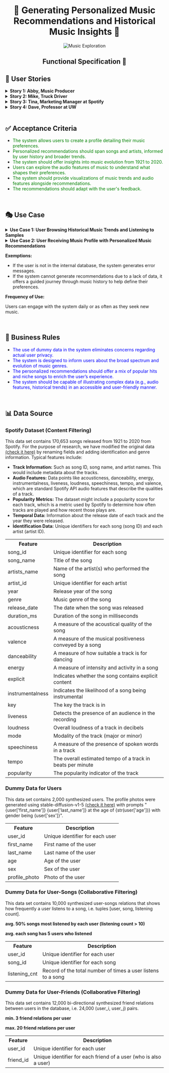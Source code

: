 <h1 align="center">🎵 Generating Personalized Music Recommendations and Historical Music Insights 🎵</h1>

<p align="center">
  <img src="../image/banner-2048.png" alt="Music Exploration">
</p>
<h2 align="center"> Functional Specification 💽</h2>



## 🌟 User Stories

<details>
<summary><b>Story 1: Abby, Music Producer</b></summary>
<p>
Abby, an enthusiastic music producer, seeks a system for exploring music trends from the past century and getting personalized recommendations from Spotify.  She aims to enrich her understanding of music genres and styles evolution, which aids her career.
</p>
</details>
<details>
<summary><b>Story 2: Mike, Truck Driver</b></summary>
<p>
Mike is always on the road –  he needs music to make his long drives more enjoyable.  Mike is looking for a simple music recommendation tool where he could input his favorite songs and receive a playlist tailored for his driving hours.  
</p>
</details>
<details>
<summary><b>Story 3: Tina, Marketing Manager at Spotify</b></summary>
<p>
To expand Spotify’s market reach, Tina needs access to customer insights.  She would love to understand market trends and improve personalized music recommendations based on customer feedback.    
</p>
</details>
<details>
<summary><b>Story 4: Dave, Professor at UW</b></summary>
<p>
Dave is a professor at the University of Washington who loves music.  Tired of repeating his current playlist, Dave is looking for fresh and exciting music recommendations.  He seeks a personalized music discovery experience to find new songs that align with his tastes, ultimately boosting his happiness (?).   
</p>
</details>


<br>


## ✅ Acceptance Criteria

- <span style="color: green">The system allows users to create a profile detailing their music preferences.</span>
- <span style="color: green">Personalized recommendations should span songs and artists, informed by user history and broader trends.</span>
- <span style="color: green">The system should offer insights into music evolution from 1921 to 2020.</span>
- <span style="color: green">Users can explore the audio features of music to understand what shapes their preferences.</span>
- <span style="color: green">The system should provide visualizations of music trends and audio features alongside recommendations.</span>
- <span style="color: green">The recommendations should adapt with the user's feedback.</span>


<br>


## 🎭 Use Case

<details>
<summary><b>Use Case 1: User Browsing Historical Music Trends and Listening to Samples</b></summary>
<div class="use-case-content">
    <p>The user visits the music exploration platform with the intent to browse and understand historical music trends without logging in. The platform presents a timeline feature where the user can navigate through different eras of music, listening to samples, and viewing trend data.</p>
    <ul class="use-case-list">
      <li>User lands on the home page and starts their journey of music exploration without logging in.</li>
      <li>User selects a time period of interest to explore music trends.</li>
      <li>The system displays a variety of metrics and data visualization representing the musical landscape of the selected time.</li>
      <li>User can listen to sample tracks, add songs to their profile, and learn about influential artists and genres.</li>
    </ul>
  </div>
</details>

<details>
<summary><b>Use Case 2: User Receiving Music Profile with Personalized Music Recommendations </b></summary>
<div class="use-case-content">
    <p>The user aims to receive personalized music profile with recommendations tailored to their tastes. The system analyzes the user's listening history, friends' favorite tracks, and artist preferences to generate a custom playlist.</p>
    <ul class="use-case-list">
      <li>The system has gathered sufficient data on user preferences and historical music trends.</li>
      <li>User logs in from the home page.</li>
      <li>The system pulls the user's listening history and stated preferences. </li>
      <li>The system employs an algorithm to find and recommend new music matching the user's preferences.</li>
      <li>User receives personalized music profile, inclusing a curated playlist which they can save, modify, and rate.</li>
      <li>The music profile offers insightful analytics on the user's preferred music features, sheds light on favored genres, and pinpoints the time periods that resonate most with their musical sensibilities. </li>
      <li>User discovers the current favorites within the user's friend circle through a social listening window. </li>
      <li>User saves their personalized music profile as pdf in their local devices.</li>
      <li>The system refines its recommendations based on user feedback and interaction with the playlist.</li>
    </ul>
  </div>
</details>

**Exemptions:**

- If the user is not in the internal database, the system generates error messages.
- If the system cannot generate recommendations due to a lack of data, it offers a guided journey through music history to help define their preferences.

**Frequency of Use:**

Users can engage with the system daily or as often as they seek new music.

<br>

## 📜 Business Rules

- <span style="color: blue">The use of dummy data in the system eliminates concerns regarding actual user privacy.</span>
- <span style="color: blue">The system is designed to inform users about the broad spectrum and evolution of music genres.</span>
- <span style="color: blue">The personalized recommendations should offer a mix of popular hits and niche songs to enrich the user’s experience.</span>
- <span style="color: blue">The system should be capable of illustrating complex data (e.g., audio features, historical trends) in an accessible and user-friendly manner.</span>


<br>


## 📊 Data Source

### Spotify Dataset (Content Filtering)

This data set contains 170,653 songs released from 1921 to 2020 from Spotify. For the purpose of research, we have modified the original data [(check it here)](https://www.kaggle.com/datasets/vatsalmavani/spotify-dataset/code) by renaming fields and adding identification and genre information. Typical features include:

- **Track Information:** Such as song ID, song name, and artist names. This would include metadata about the tracks.
- **Audio Features:** Data points like acousticness, danceability, energy, instrumentalness, liveness, loudness, speechiness, tempo, and valence, which are standard Spotify API audio features that describe the qualities of a track.
- **Popularity Metrics:** The dataset might include a popularity score for each track, which is a metric used by Spotify to determine how often tracks are played and how recent those plays are.
- **Temporal Data:** Information about the release date of each track and the year they were released.
- **Identification Data:** Unique identifiers for each song (song ID) and each artist (artist ID).

<table>
  <tr>
    <th>Feature</th>
    <th>Description</th>
  </tr>
  <tr>
    <td>song_id</td>
    <td>Unique identifier for each song</td>
  </tr>
  <tr>
    <td>song_name</td>
    <td>Title of the song</td>
  </tr>
  <tr>
    <td>artists_name</td>
    <td>Name of the artist(s) who performed the song</td>
  </tr>
  <tr>
    <td>artist_id</td>
    <td>Unique identifier for each artist</td>
  </tr>
  <tr>
    <td>year</td>
    <td>Release year of the song</td>
  </tr>
  <tr>
    <td>genre</td>
    <td>Music genre of the song</td>
  </tr>
  <tr>
    <td>release_date</td>
    <td>The date when the song was released</td>
  </tr>
  <tr>
    <td>duration_ms</td>
    <td>Duration of the song in milliseconds</td>
  </tr>
  <tr>
    <td>acousticness</td>
    <td>A measure of the acoustical quality of the song</td>
  </tr>
  <tr>
    <td>valence</td>
    <td>A measure of the musical positiveness conveyed by a song</td>
  </tr>
  <tr>
    <td>danceability</td>
    <td>A measure of how suitable a track is for dancing</td>
  </tr>
  <tr>
    <td>energy</td>
    <td>A measure of intensity and activity in a song</td>
  </tr>
  <tr>
    <td>explicit</td>
    <td>Indicates whether the song contains explicit content</td>
  </tr>
  <tr>
    <td>instrumentalness</td>
    <td>Indicates the likelihood of a song being instrumental</td>
  </tr>
  <tr>
    <td>key</td>
    <td>The key the track is in</td>
  </tr>
  <tr>
    <td>liveness</td>
    <td>Detects the presence of an audience in the recording</td>
  </tr>
  <tr>
    <td>loudness</td>
    <td>Overall loudness of a track in decibels</td>
  </tr>
  <tr>
    <td>mode</td>
    <td>Modality of the track (major or minor)</td>
  </tr>
  <tr>
    <td>speechiness</td>
    <td>A measure of the presence of spoken words in a track</td>
  </tr>
  <tr>
    <td>tempo</td>
    <td>The overall estimated tempo of a track in beats per minute</td>
  </tr>
  <tr>
    <td>popularity</td>
    <td>The popularity indicator of the track</td>
  </tr>
</table>

### Dummy Data for Users

This data set contains 2,000 synthesized users. The profile photos were generated using stable-diffusion-v1-5 [(check it here)](https://huggingface.co/runwayml/stable-diffusion-v1-5) with prompts "{user['first_name']} {user['last_name']} at the age of {str(user['age'])} with gender being {user['sex']}".

<table>
  <tr>
    <th>Feature</th>
    <th>Description</th>
  </tr>
  <tr>
    <td>user_id</td>
    <td>Unique identifier for each user</td>
  </tr>
  <tr>
    <td>first_name</td>
    <td>First name of the user</td>
  </tr>
  <tr>
    <td>last_name</td>
    <td>Last name of the user</td>
  </tr>
  <tr>
    <td>age</td>
    <td>Age of the user</td>
  </tr>
  <tr>
    <td>sex</td>
    <td>Sex of the user</td>
  </tr>
  <tr>
    <td>profile_photo</td>
    <td>Photo of the user</td>
  </tr>
</table>

### Dummy Data for User-Songs (Collaborative Filtering)

This data set contains 10,000 synthesized user-songs relations that shows how frequently a user listens to a song, i.e. tuples [user, song, listening count].  

**avg. 50% songs most listened by each user (listening count > 10)**

**avg. each song has 5 users who listened** 

<table>
  <tr>
    <th>Feature</th>
    <th>Description</th>
  </tr>
  <tr>
    <td>user_id</td>
    <td>Unique identifier for each user</td>
  </tr>
  <tr>
    <td>song_id</td>
    <td>Unique identifier for each song</td>
  </tr>
  <tr>
    <td>listening_cnt</td>
    <td>Record of the total number of times a user listens to a song</td>
  </tr>
</table>

### Dummy Data for User-Friends (Collaborative Filtering)

This data set contains 12,000 bi-directional synthesized friend relations between users in the database, i.e. 24,000 (user_i, user_j) pairs. 

**min. 3 friend relations per user** 

**max. 20 friend relations per user**

<table>
  <tr>
    <th>Feature</th>
    <th>Description</th>
  </tr>
  <tr>
    <td>user_id</td>
    <td>Unique identifier for each user</td>
  </tr>
  <tr>
    <td>friend_id</td>
    <td>Unique identifier for each friend of a user (who is also a user)</td>
  </tr>
</table>
